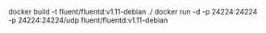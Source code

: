 
docker build -t fluent/fluentd:v1.11-debian ./
docker run -d -p 24224:24224 -p 24224:24224/udp fluent/fluentd:v1.11-debian
